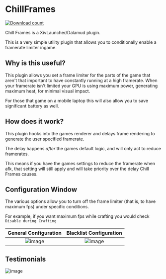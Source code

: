 # ChillFrames
[![Download count](https://img.shields.io/endpoint?url=https://vz32sgcoal.execute-api.us-east-1.amazonaws.com/ChillFrames)](https://github.com/MidoriKami/ChillFrames)

Chill Frames is a XivLauncher/Dalamud plugin.

This is a very simple utility plugin that allows you to conditionally enable a framerate limiter ingame.

## Why is this useful?

This plugin allows you set a frame limiter for the parts of the game that aren't that important to have constantly running at a high framerate.
When your framerate isn't limited your GPU is using maximum power, generating maximum heat, for minimal visual impact.

For those that game on a mobile laptop this will also allow you to save significant battery as well.

## How does it work?

This plugin hooks into the games renderer and delays frame rendering to generate the user specified framerate.

The delay happens *after* the games default logic, and will only act to reduce framerates.

This means if you have the games settings to reduce the framerate when afk, that setting will still apply and will take priority over the delay Chill Frames causes.

## Configuration Window

The various options allow you to turn off the frame limiter (that is, to have maximum fps) under specific conditions.

For example, if you want maximum fps while crafting you would check `Disable during Crafting`

General Configuration             |  Blacklist Configuration
:-------------------------:|:-------------------------:
![image](https://user-images.githubusercontent.com/9083275/220265664-bfa7f456-dd9b-4f8b-88fd-e351a61d649c.png)  |  ![image](https://user-images.githubusercontent.com/9083275/220265612-b7d9439a-ae56-461a-a794-2b24d7df27a6.png)

## Testimonials

![image](https://user-images.githubusercontent.com/9083275/159103862-54542bbb-6dd4-49ef-a7fb-358e9e116ca9.png)
